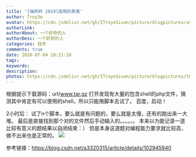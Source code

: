 ```yaml
---
title: '[强网杯 2019]高明的黑客'
author: Troy3e
avatar: https://cdn.jsdelivr.net/gh/ITroyeSivan/picture/blogpictures/avatar.jpg
authorLink: 
authorAbout: 一个好奇的人
authorDesc: 一个好奇的人
categories: 技术
comments: true
date: 2020-07-04 10:21:10
tags:  
keywords:
description:
photos: https://cdn.jsdelivr.net/gh/ITroyeSivan/picture/blogpictures/thumb-1920-542508.jpg
---
```

根据提示下载源码：url/www.tar.gz
打开发现有大量的包含shell的php文件，猜测其中肯定有可以使用的shell，所以只能用脚本去试了。
百度，启动！



2小时后：
试了n个脚本，要么就是有问题的，要么就是太慢，还有的跑出来一大堆。
最后是直接找到那个对的文件然后手动输入的。。。。。。
本来以为能记录一道比较有意义的题结果以自闭结束：）
但是本身这道题对编程能力要求就比较高，做不出来也是正常的。
![](https://cdn.jsdelivr.net/gh/ITroyeSivan/picture/blogpictures/20200704164206.png)




参考链接：https://blog.csdn.net/a3320315/article/details/102945940